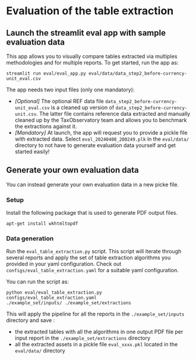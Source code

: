 # Evaluation of the table extraction

## Launch the streamlit eval app with sample evaluation data

This app allows you to visually compare tables extracted via multiples methodologies and for multiple reports. To get started, run the app as:

```
streamlit run eval/eval_app.py eval/data/data_step2_before-currency-unit_eval.csv
```

The app needs two input files (only one mandatory):
- *[Optional]* The optional REF data file `data_step2_before-currency-unit_eval.csv` is a cleaned up version of `data_step2_before-currency-unit.csv`. The latter file contains reference data extracted and manually cleaned up by the TaxObservatory team and allows you to benchmark the extractions against it.
- *[Mandatory]* At launch, the app will request you to provide a pickle file with extracted data. Select `eval_20240408_200249.plk` in the `eval/data/` directory to not have to generate evaluation data yourself and get started easily!

## Generate your own evaluation data

You can instead generate your own evaluation data in a new picke file.

### Setup

Install the following package that is used to generate PDF output files.

```
apt-get install wkhtmltopdf
```

### Data generation

Run the `eval_table_extraction.py` script. This script will iterate through several reports and apply the set of table extraction algorithms you provided in your yaml configuration. Check out `configs/eval_table_extraction.yaml` for a suitable yaml configuration.

You can run the script as:

```
python eval/eval_table_extraction.py configs/eval_table_extraction.yaml
./example_set/inputs/ ./example_set/extractions
```

This will apply the pipeline for all the reports in the `./example_set/inputs` directory and save :

- the extracted tables with all the algorithms in one output PDF file per input report in the
  `./example_set/extractions` directory
- all the extracted assets in a pickle file `eval_xxxx.pkl` located in the `eval/data/` directory
